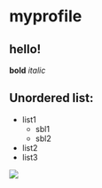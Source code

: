 # myprofile
## hello!


**bold**
*italic*

## Unordered list:
* list1
    * sbl1
    * sbl2
* list2
* list3


![ ](https://i.ytimg.com/vi/pYix8ZuavQY/maxresdefault.jpg)

